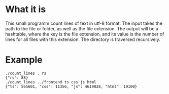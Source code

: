 # What it is
This small programm count lines of text in utf-8 format. The input takes the path to the file or folder, as well as the file extension. The output will be a hashtable, where the key is the file extension, and its value is the number of lines for all files with this extension. The directory is traversed recursively.
# Example
`./count_lines . rs` \
`{"rs": 88}` \
`./count_lines ../frontend ts css js html` \
`{"ts": 565601, "css": 11356, "js": 4619028, "html": 19100}`